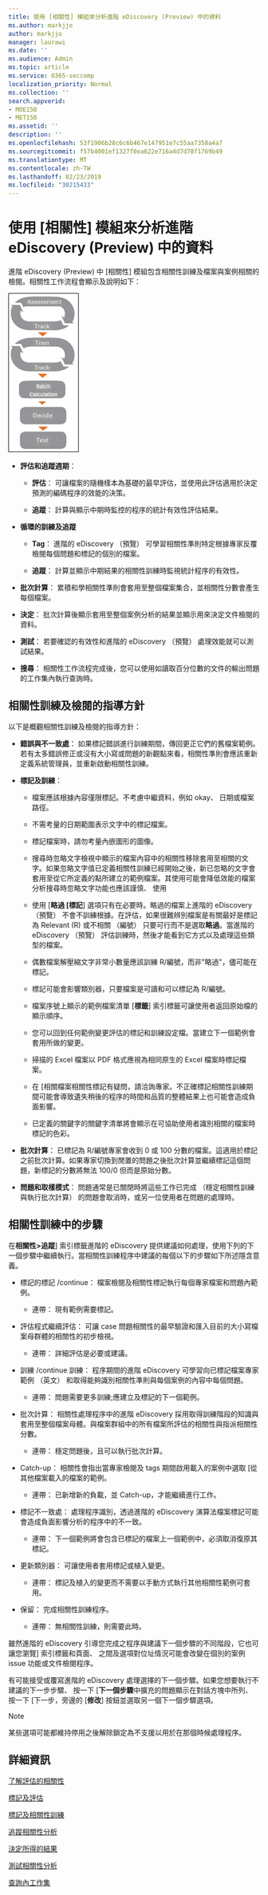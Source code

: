 ```yaml
---
title: 使用 [相關性] 模組來分析進階 eDiscovery (Preview) 中的資料
ms.author: markjjo
author: markjjo
manager: laurawi
ms.date: ''
ms.audience: Admin
ms.topic: article
ms.service: O365-seccomp
localization_priority: Normal
ms.collection: ''
search.appverid:
- MOE150
- MET150
ms.assetid: ''
description: ''
ms.openlocfilehash: 53f1906b28c6c6b467e147951e7c55aa7358a4a7
ms.sourcegitcommit: f57b4001ef1327f0ea622e716a4d7d78f1769b49
ms.translationtype: MT
ms.contentlocale: zh-TW
ms.lasthandoff: 02/23/2019
ms.locfileid: "30215433"
---
```

# <a name="use-the-relevance-module-to-analyze-data-in-advanced-ediscovery-preview"></a>使用 [相關性] 模組來分析進階 eDiscovery (Preview) 中的資料

進階 eDiscovery (Preview) 中 [相關性] 模組包含相關性訓練及檔案與案例相關的檢閱。相關性工作流程會顯示及說明如下：
  
![相關性工作流程](../media/44c67dd2-7a20-40a9-b0ed-784364845c77.gif)
  
- **評估和追蹤週期**：
    
  - **評估**： 可讓檔案的隨機樣本為基礎的最早評估，並使用此評估適用於決定預測的編碼程序的效能的決策。 
    
  - **追蹤**： 計算與顯示中期時監控的程序的統計有效性評估結果。 
    
- **循環的訓練及追蹤**
    
  - **Tag**： 進階的 eDiscovery （預覽） 可學習相關性準則特定根據專家反覆檢閱每個問題和標記的個別的檔案。
    
  - **追蹤**： 計算並顯示中期結果的相關性訓練時監視統計程序的有效性。 
    
- **批次計算**： 累積和學相關性準則會套用至整個檔案集合，並相關性分數會產生每個檔案。
    
- **決定**： 批次計算後顯示套用至整個案例分析的結果並顯示用來決定文件檢閱的資料。
    
- **測試**： 若要確認的有效性和進階的 eDiscovery （預覽） 處理效能就可以測試結果。

- **搜尋**： 相關性工作流程完成後，您可以使用如讀取百分位數的文件的輸出問題的工作集內執行查詢時。
    
## <a name="guidelines-for-relevance-training-and-review"></a>相關性訓練及檢閱的指導方針

以下是概觀相關性訓練及檢閱的指導方針：
  
- **錯誤與不一致處**： 如果標記錯誤進行訓練期間，傳回更正它們的舊檔案範例。若有太多錯誤修正或沒有大小寫或問題的新觀點來看，相關性準則會應該重新定義系統管理員，並重新啟動相關性訓練。
    
- **標記及訓練**： 
    
  - 檔案應該根據內容僅限標記。不考慮中繼資料，例如 okay、 日期或檔案路徑。 
    
  - 不需考量的日期範圍表示文字中的標記檔案。
    
  - 標記檔案時，請勿考量內嵌圖形的圖像。
     
  - 搜尋時忽略文字檢視中顯示的檔案內容中的相關性移除套用至相關的文字。如果忽略文字值已定義相關性訓練已經開始之後，新已忽略的文字會套用至從它所定義的點所建立的範例檔案。其使用可能會降低效能的檔案分析搜尋時忽略文字功能也應該謹慎、 使用
    
  - 使用 [**略過 [標記**] 選項只有在必要時。略過的檔案上進階的 eDiscovery （預覽） 不會不訓練根據。在評估，如果很難辨別檔案是有關最好是標記為 Relevant (R) 或不相關 （編號） 只要可行而不是選取**略過**。當進階的 eDiscovery （預覽） 評估訓練時，然後才能看到它方式以及處理這些類型的檔案。
    
  - 偶數檔案解壓縮文字非常小數量應該訓練 R/編號，而非"略過"，儘可能在標記。 
    
  - 標記可能會影響類別器，只要檔案是可讀和可以標記為 R/編號。
    
  - 檔案序號上顯示的範例檔案清單 [**標籤**] 索引標籤可讓使用者返回原始檔的顯示順序。 
    
  - 您可以回到任何範例變更評估的標記和訓練設定檔。當建立下一個範例會套用所做的變更。
    
  - 掃描的 Excel 檔案以 PDF 格式應視為相同原生的 Excel 檔案時標記檔案。
    
  - 在 [相關檔案相關性標記有疑問，請洽詢專家。不正確標記相關性訓練期間可能會導致遺失稍後的程序的時間和品質的整體結果上也可能會造成負面影響。
    
  - 已定義的關鍵字的關鍵字清單將會顯示在可協助使用者識別相關的檔案時標記的色彩。
    
- **批次計算**： 已標記為 R/編號專家會收到 0 或 100 分數的檔案。這適用於標記之前批次計算。如果專家切換到閒置的問題之後批次計算並繼續標記這個問題，新標記的分數將無法 100/0 但而是原始分數。
    
- **問題和取樣模式**： 問題通常是已關閉時將這些工作已完成 （穩定相關性訓練與執行批次計算） 的問題會取消時，或另一位使用者在問題的處理時。
    
## <a name="steps-in-relevance-training"></a>相關性訓練中的步驟

在**相關性\>追蹤**] 索引標籤進階的 eDiscovery 提供建議如何處理，使用下列的下一個步驟中繼續執行。當相關性訓練程序中建議的每個以下的步驟如下所述隱含意義。 
  
- 標記的標記 /continue： 檔案檢閱及相關性標記執行每個專家檔案和問題內範例。
    
  - 連帶： 現有範例需要標記。
    
- 評估程式繼續評估： 可讓 case 問題相關性的最早驗證和匯入目前的大小寫檔案母群體的相關性的初步檢視。
    
  - 連帶： 詳細評估是必要或建議。
    
- 訓練 /continue 訓練： 程序期間的進階 eDiscovery 可學習向已標記檔案專家範例 （英文） 和取得能夠識別相關性準則與每個案例的內容中每個問題。
    
  - 連帶： 問題需要更多訓練;應建立及標記的下一個範例。 
    
- 批次計算： 相關性處理程序中的進階 eDiscovery 採用取得訓練階段的知識與套用至整個檔案母體。與檔案群組中的所有檔案所評估的相關性與指派相關性分數。
    
  - 連帶： 穩定問題後，且可以執行批次計算。
    
- Catch-up： 相關性會指出當專家檢閱及 tags 期間啟用載入的案例中選取 [從其他檔案載入的檔案的範例。
    
  - 連帶： 已新增新的負載，並 Catch-up，才能繼續進行工作。
    
- 標記不一致處： 處理程序識別，透過進階的 eDiscovery 演算法檔案標記可能會造成負面影響分析的程序中的不一致。
    
  - 連帶： 下一個範例將會包含已標記的檔案上一個範例中，必須取消復原其標記。
    
- 更新類別器： 可讓使用者套用標記或植入變更。
    
  - 連帶： 標記及植入的變更而不需要以手動方式執行其他相關性範例可套用。
    
- 保留： 完成相關性訓練程序。
    
  - 連帶： 無相關性訓練，則需要此時。
    
雖然進階的 eDiscovery 引導您完成之程序與建議下一個步驟的不同階段，它也可讓您瀏覽] 索引標籤和頁面、 之間及選項對位址情況可能會改變在個別的案例 issue 功能或文件檢閱程序。 
  
有可能接受或覆寫進階的 eDiscovery 處理選擇的下一個步驟。如果您想要執行不建議的下一步步驟、 按一下 [**下一個步驟**中擴充的問題顯示在對話方塊中所列、 按一下 [下一步，旁邊的 [**修改**] 按鈕並選取另一個下一個步驟選項。 
  
> [!NOTE]
> 某些選項可能都維持停用之後解除鎖定為不支援以用於在那個時候處理程序。 
  
## <a name="more-information"></a>詳細資訊

[了解評估的相關性](../assessment-in-relevance-in-advanced-ediscovery.md)
  
[標記及評估](../tagging-and-assessment-in-advanced-ediscovery.md)
  
[標記及相關性訓練](../tagging-and-relevance-training-in-advanced-ediscovery.md)
  
[追蹤相關性分析](../track-relevance-analysis-in-advanced-ediscovery.md)
  
[決定所得的結果](../decision-based-on-the-results-in-advanced-ediscovery.md)
  
[測試相關性分析](../test-relevance-analysis-in-advanced-ediscovery.md)

[查詢內工作集](working-set-search.md)
